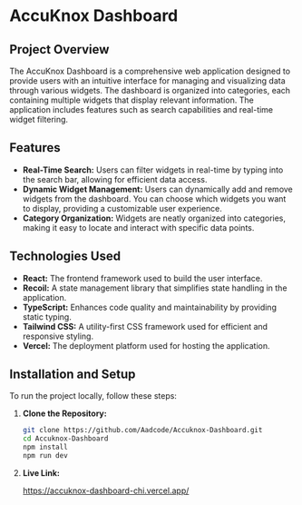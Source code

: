 # AccuKnox Dashboard

## Project Overview

The AccuKnox Dashboard is a comprehensive web application designed to provide users with an intuitive interface for managing and visualizing data through various widgets. The dashboard is organized into categories, each containing multiple widgets that display relevant information. The application includes features such as search capabilities and real-time widget filtering.

## Features

- **Real-Time Search:** Users can filter widgets in real-time by typing into the search bar, allowing for efficient data access.
- **Dynamic Widget Management:** Users can dynamically add and remove widgets from the dashboard. You can choose which widgets you want to display, providing a customizable user experience.
- **Category Organization:** Widgets are neatly organized into categories, making it easy to locate and interact with specific data points.

## Technologies Used

- **React:** The frontend framework used to build the user interface.
- **Recoil:** A state management library that simplifies state handling in the application.
- **TypeScript:** Enhances code quality and maintainability by providing static typing.
- **Tailwind CSS:** A utility-first CSS framework used for efficient and responsive styling.
- **Vercel:** The deployment platform used for hosting the application.

## Installation and Setup

To run the project locally, follow these steps:

1. **Clone the Repository:**
   ```bash
   git clone https://github.com/Aadcode/Accuknox-Dashboard.git
   cd Accuknox-Dashboard
   npm install 
   npm run dev

2. **Live Link:**
    
    https://accuknox-dashboard-chi.vercel.app/
